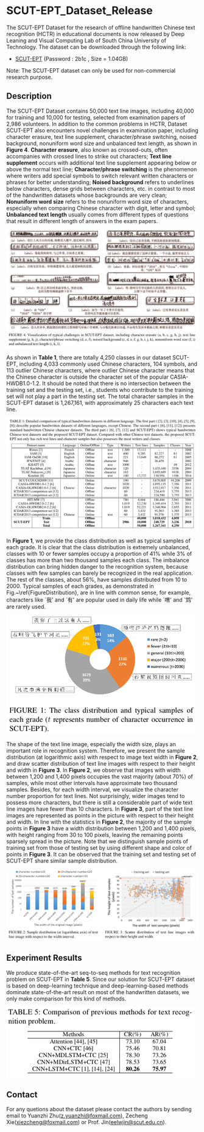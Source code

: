 # SCUT-EPT_Dataset_Release

The SCUT-EPT Dataset for the research of offline handwritten Chinese text recognition (HCTR) in educational documents is now released by Deep Leaning and Visual Computing Lab of South China University of Technology. The dataset can be downloaded through the following link:

- [SCUT-EPT](https://pan.baidu.com/s/1RHVMX1sFvtCJs1v4Uegwgg)  (Password : 2b1c , Size = 1.04GB)

Note: The SCUT-EPT dataset can only be used for non-commercial research purpose.

## Description

The SCUT-EPT Dataset contains 50,000 text line images, including 40,000 for training and 10,000 for testing, selected from examination papers of 2,986 volunteers. In addition to the common problems in HCTR, Dataset SCUT-EPT also encounters novel challenges in examination paper, including character erasure, text line supplement, character/phrase switching, noised background, nonuniform word size and unbalanced text length, as shown in **Figure 4**. 
**Character erasure**, also known as crossed-outs, often accompanies with crossed lines to strike out characters;
**Text line supplement** occurs with additional text line supplement appearing below or above the normal text line;
**Character/phrase switching** is the phenomenon where writers add special symbols to switch relevant written characters or phrases for better understanding;
**Noised background** refers to underlines below characters, dense grids between characters, etc. in contrast to most of the handwritten datasets whose backgrounds are very clean;
**Nonuniform word size** refers to the nonuniform word size of characters, especially when comparing Chinese character with digit, letter and symbol;
**Unbalanced text length** usually comes from different types of questions that result in different length of answers in the exam papers.

![image](https://github.com/HCIILAB/SCUT-EPT_Dataset_Release/blob/master/images/FigureChallengeSamples.png)

As shown in **Table 1**, there are totally 4,250 classes in our dataset SCUT-EPT, including 4,033 commonly used Chinese characters, 104 symbols, and 113 outlier Chinese characters, where outlier Chinese character means that the Chinese character is outside the character set of the popular CASIA-HWDB1.0-1.2. It should be noted that there is no intersection between the training set and the testing set, i.e., students who contribute to the training set will not play a part in the testing set. The total character samples in the SCUT-EPT dataset is 1,267,161, with approximately 25 characters each text line. 

![image](https://github.com/HCIILAB/SCUT-EPT_Dataset_Release/blob/master/images/TableDataset.png)

In **Figure 1**, we provide the class distribution as well as typical samples of each grade. It is clear that the class distribution is extremely unbalanced, classes with 10 or fewer samples occupy a proportion of 41% while 3% of classes has more than two thousand samples each class. The imbalance distribution can bring hidden danger to the recognition system, because classes with few samples can barely be recognized in the real application. The rest of the classes, about 56%, have samples distributed from 10 to 2000. Typical samples of each grades, as demonstrated in Fig.~\ref{FigureDistribution}, are in line with common sense, for example, characters like \`我' and \`有' are popular used in daily life while \`喟' and \`鸩' are rarely used.

![image](https://github.com/HCIILAB/SCUT-EPT_Dataset_Release/blob/master/images/FigureDistribution.png)

The shape of the text line image, especially the width size, plays an important role in recognition system.  Therefore, we present the sample distribution (at logarithmic axis) with respect to image text width in **Figure 2**, and draw scatter distribution of text line images with respect to their height and width in **Figure 3**. 
In **Figure 2**, we observe that images with width between 1,200 and 1,400 pixels occupies the vast majority (about 70%) of samples, while most other intervals have approximate two thousand samples. Besides, for each width interval, we visualize the character number proportion for text lines. Not surprisingly, wider images tend to possess more characters, but there is still a considerable part of wide text line images have fewer than 10 characters. In **Figure 3**, part of the text line images are represented as points in the picture with respect to their height and width. In line with the statistics in **Figure 2**, the majority of the sample points in **Figure 3** have a width distribution between 1,200 and 1,400 pixels, with height ranging from 30 to 100 pixels, leaving the remaining points sparsely spread in the picture.
Note that we distinguish sample points of training set from those of testing set by using different shape and color of points in **Figure 3**.
It can be observed that the training set and testing set of SCUT-EPT share similar sample distribution.

![image](https://github.com/HCIILAB/SCUT-EPT_Dataset_Release/blob/master/images/FigureWidthandnumber_FigureWidthandheight.png)

## Experiment Results

We produce state-of-the-art seq-to-seq methods for text recognition problem on SCUT-EPT in **Table 5**.  Since our solution for SCUT-EPT dataset is based on deep-learning technique and deep-learning-based methods dominate state-of-the-art result on most of the handwritten datasets, we only make comparison for this kind of methods.

![image](https://github.com/HCIILAB/SCUT-EPT_Dataset_Release/blob/master/images/TablePreviousMethods.png)

## Contact

For any quetions about the dataset please contact the authors by sending email to Yuanzhi Zhu([z.yuanzhi@foxmail.com](mailto:z.yuanzhi@foxmail.com)), Zecheng Xie([xiezcheng@foxmail.com](mailto:xiezcheng@foxmail.com)) or Prof. Jin([eelwjin@scut.edu.cn](mailto:eelwjin@scut.edu.cn)).

